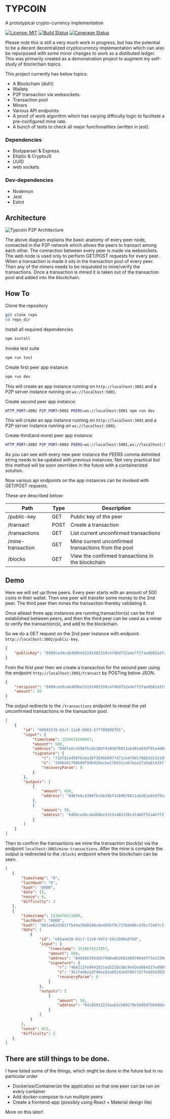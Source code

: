 # TYPCOIN
A prototypical crypto-currency implementation

[![License: MIT](https://img.shields.io/badge/License-MIT-yellow.svg)](https://opensource.org/licenses/MIT)
[![Build Status](https://travis-ci.com/soumik-uxd/typcoin.svg?branch=master)](https://travis-ci.com/soumik-uxd/typcoin)
[![Coverage Status](https://coveralls.io/repos/github/soumik-uxd/typcoin/badge.svg)](https://coveralls.io/github/soumik-uxd/typcoin)

Please note this is still a very much work in progress, but has the potential to be a decent decentralized cryptocurrency implementation which can also be repurposed with some minor changes to work as a distibuted ledger.
This was primarily created as a demonstration project to augment my self-study of blockchain topics.

This project currently has below topics:
- A Blockchain (duh!)
- Wallets
- P2P transaction via websockets.
- Transaction pool
- Miners
- Various API endpoints
- A proof of work algorithm which has varying difficulty logic to facilitate a pre-configured mine rate.
- A bunch of tests to check all major functionalities (written in jest).

### Dependencies
- Bodyparser & Express
- Elliptic & CryptoJS
- UUID
- web sockets

### Dev-dependencies
- Nodemon
- Jest
- Eslint

## Architecture

![Typcoin P2P Architecture](arch.png "Typcoin P2P Architecture")

The above diagram explains the basic anatomy of every peer node, connected in the P2P network which allows the peers to transact among each other. The connection between every peer is made via websockets. The web node is used only to perform GET/POST requests for every peer. When a transaction is made it sits in the transaction pool of every peer. Then any of the miners needs to be requested to mine/verify the transactions. Once a transaction is mined it is taken out of the transaction pool and added into the blockchain.

## How To

Clone the repository
```bash 
git clone repo
cd repo_dir
```

Install all required dependencies
```bash 
npm install
```

Invoke test suite
```bash
npm run test
```

Create first peer app instance:
```bash
npm run dev
```

This will create an app instance running on `http://localhost:3001` and a P2P server instance running on `ws://localhost:5001`. 

Create second peer app instance:
```bash
HTTP_PORT=3002 P2P_PORT=5002 PEERS=ws://localhost:5001 npm run dev
```
This will create an app instance running on `http://localhost:3001` and a P2P server instance running on `ws://localhost:5001`. 

Create third(and more) peer app instance:
```bash
HTTP_PORT=3003 P2P_PORT=5003 PEERS=ws://localhost:5001,ws://localhost:5002  npm run dev
```

As you can see with every new peer instance the PEERS comma delimited string needs to be updated with previous instances. Not very practical but this method will be soon oevrriden in the future with a containerized solution.

Now various api endpoints on the app instances can be invoked with GET/POST requests.

These are described below:

|Path               | Type          |Description|
|-------------------|---------------|-----------|
|/public-key        |GET            |Public key of the peer|
|/transact          |POST           |Create a transaction|
|/transactions      |GET            |List current unconfirmed transactions|
|/mine-transaction  |GET            |Mine current unconfirmed transactions from the pool|
|/blocks            |GET            |View the confirmed transactions in the blockchain|

## Demo
Here we will set up three peers. Every peer starts with an amount of 500 coins in their wallet. Then one peer will transfer some money to the 2nd peer. The third peer then mines the transaction thereby validating it.

Once atleast three app instances are running,transaction(s) can be first established between peers, and then the third peer can be used as a miner to verify the transaction(s), and add to the blockchain.

So we do a GET request on the 2nd peer instance with endpoint `http://localhost:3002/public-key`.

```JSON
{
    "publicKey": "0489ceddcab489be53191402159c4f48d752a4e7f2faedb82a3face6bb80793fdea66171c6cd8e5e321f4946b79c3f76bac861946d23f47bd789bed04ebbbc1e53"
}
```

From the first peer then we create a transaction for the second peer using the endpoint `http://localhost:3001/transact` by POSTing below JSON.
```JSON
{
	"recipient": "0489ceddcab489be53191402159c4f48d752a4e7f2faedb82a3face6bb80793fdea66171c6cd8e5e321f4946b79c3f76bac861946d23f47bd789bed04ebbbc1e53",
	"amount": 50
}
```
The output redirects to the `/transactions` endpoint to reveal the yet unconfirmed transactions in the transaction pool.
```JSON
[
    {
        "id": "60092570-b5cf-11e8-8803-5fff09999f01",
        "input": {
            "timestamp": 1536676290887,
            "amount": 500,
            "address": "0467e6c4396fbcbb18bf418d676011abd81e83df91a4d60f506afc2836391abb70d158e19999fb514f325e120a271af0f33c2351e48995ac83c1535fb61a76781a",
            "signature": {
                "r": "718f814456f63da36f36966697f471cb4f9d1f80b3d192195adc3d1b133168ec",
                "s": "3496d41700b08f94b428ecbe27b931ceb7eaa2fa5e614347f1954943664ef2e3",
                "recoveryParam": 0
            }
        },
        "outputs": [
            {
                "amount": 450,
                "address": "0467e6c4396fbcbb18bf418d676011abd81e83df91a4d60f506afc2836391abb70d158e19999fb514f325e120a271af0f33c2351e48995ac83c1535fb61a76781a"
            },
            {
                "amount": 50,
                "address": "0489ceddcab489be53191402159c4f48d752a4e7f2faedb82a3face6bb80793fdea66171c6cd8e5e321f4946b79c3f76bac861946d23f47bd789bed04ebbbc1e53"
            }
        ]
    }
]
```
Then to confirm the transactions we mine the transaction block(s) via the endpoint `localhost:3003/mine-transactions`. After the mine is complete the output is redirected to the `/blocks` endpoint where the blockchain can be seen.
```JSON
[
   {
       "timestamp": "0",
       "lastHash": "0",
       "hash": "0000",
       "data": [],
       "nonce": 0,
       "difficulty": 3
   },
   {
       "timestamp": 1536676521089,
       "lastHash": "0000",
       "hash": "001ae62d361ffb44a39d0286c8e405bf9c737b040bcd3bcf2d47c2f4f91c63ec",
       "data": [
           {
               "id": "e93a4d10-b5cf-11e8-94f3-59c2b00a9f6d",
               "input": {
                   "timestamp": 1536676521057,
                   "amount": 500,
                   "address": "046856356d2bf900a062682d007004dff3a1539ea7aee4400013f7645dc2b062c1250707698cf4ba4d3f5ee9591ba29f93a628aba0eb7ecc851f47ffa2ceef569d",
                   "signature": {
                       "r": "468112fe9442d21ed5218cb8c9e63ed664327ed909639e712372ad6de8dea717",
                       "s": "3e1f446a1df4bec02a05243e97867157fe26543928982dd05ac33d0045e92cdc",
                       "recoveryParam": 0
                   }
               },
               "outputs": [
                   {
                       "amount": 50,
                       "address": "04c85915225aa63cb89279e5b869fb6686bc5b710069c1098610af22ca8916ce36df4a86c2b5e922f43ebf4bbb8aa670ad6c752d33aa4517bdf4b673ba4c966ac3"
                   }
               ]
           }
       ],
       "nonce": 622,
       "difficulty": 2
   }
]
```

## There are still things to be done. 
I have listed some of the things, which might be done in the future but in no particular order
- Dockerize/Containerize the application so that one peer can be run on every container 
- Add docker-compose to run multiple peers 
- Create a frontend-app (possibly using React + Material design lite)

More on this later!
